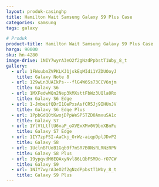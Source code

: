```yaml
---
layout: produk-casinghp
title: Hamilton Wait Samsung Galaxy S9 Plus Case
categories: samsung
tags: galaxy

# Produk
product-title: Hamilton Wait Samsung Galaxy S9 Plus Case
harga: 90000
sku: hn-4280
image-drive: 1NIY7wyrA3eO2f2gNzdPpbstT1Wby_8_t
gallery:
  - url: 1FWsubmZVPKLKJ1jskEqMIdi1YZDUOoyJ
    title: Galaxy Note 8
  - url: 129wLn3UAIkPs---flG4W6Ss73CCV6njm
    title: Galaxy S6
  - url: 1MXFedwWQn2Nep3kMXsttFbWz3UQla0Ro
    title: Galaxy S6 Edge
  - url: 1-JmbeifQDrI1OePxsAsfCR5Jj9IHUnJV
    title: Galaxy S6 Edge Plus
  - url: 1PpbGdQ0tKwojDPpWeSP5TZD0AmxuSA1c
    title: Galaxy S7
  - url: 1YlVtLtftU6vaP_oXVExXMv0V9bnXBnFu
    title: Galaxy S7 Edge
  - url: 1IY7zpFSI-AaCkj_OrWz-aiqpDplJDvP2
    title: Galaxy S8
  - url: 1UclnBFUoB1Gqb9f7mSR7B0NsRLRNzRPN
    title: Galaxy S8 Plus
  - url: 19ypqvdM6EQAxyNvl86LQbFSM9o-rO7CW
    title: Galaxy S9
  - url: 1NIY7wyrA3eO2f2gNzdPpbstT1Wby_8_t
    title: Galaxy S9 Plus
---
```

